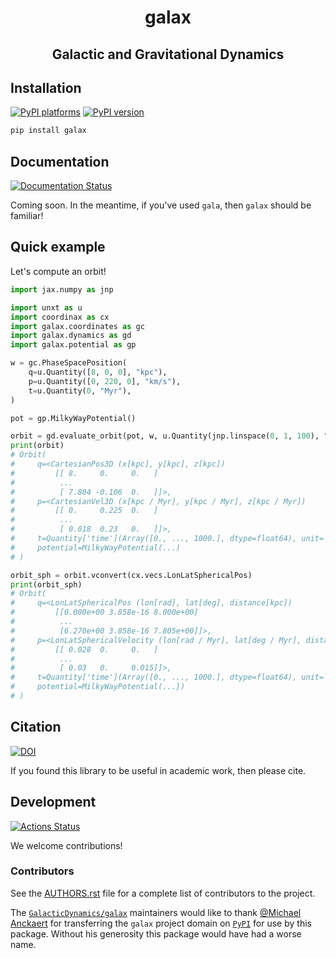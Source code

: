 <h1 align='center'> galax </h1>
<h2 align="center">Galactic and Gravitational Dynamics</h2>

## Installation

[![PyPI platforms][pypi-platforms]][pypi-link]
[![PyPI version][pypi-version]][pypi-link]

<!-- [![Conda-Forge][conda-badge]][conda-link] -->

```bash
pip install galax
```

## Documentation

[![Documentation Status][rtd-badge]][rtd-link]

Coming soon. In the meantime, if you've used `gala`, then `galax` should be
familiar!

## Quick example

Let's compute an orbit!

```python
import jax.numpy as jnp

import unxt as u
import coordinax as cx
import galax.coordinates as gc
import galax.dynamics as gd
import galax.potential as gp

w = gc.PhaseSpacePosition(
    q=u.Quantity([8, 0, 0], "kpc"),
    p=u.Quantity([0, 220, 0], "km/s"),
    t=u.Quantity(0, "Myr"),
)

pot = gp.MilkyWayPotential()

orbit = gd.evaluate_orbit(pot, w, u.Quantity(jnp.linspace(0, 1, 100), "Gyr"))
print(orbit)
# Orbit(
#     q=<CartesianPos3D (x[kpc], y[kpc], z[kpc])
#         [[ 8.     0.     0.   ]
#          ...
#          [ 7.804 -0.106  0.   ]]>,
#     p=<CartesianVel3D (x[kpc / Myr], y[kpc / Myr], z[kpc / Myr])
#         [[ 0.     0.225  0.   ]
#          ...
#          [ 0.018  0.23   0.   ]]>,
#     t=Quantity['time'](Array([0., ..., 1000.], dtype=float64), unit='Myr'),
#     potential=MilkyWayPotential(...)
# )

orbit_sph = orbit.vconvert(cx.vecs.LonLatSphericalPos)
print(orbit_sph)
# Orbit(
#     q=<LonLatSphericalPos (lon[rad], lat[deg], distance[kpc])
#         [[0.000e+00 3.858e-16 8.000e+00]
#          ...
#          [6.270e+00 3.858e-16 7.805e+00]]>,
#     p=<LonLatSphericalVelocity (lon[rad / Myr], lat[deg / Myr], distance[kpc / Myr])
#         [[ 0.028  0.     0.   ]
#          ...
#          [ 0.03   0.     0.015]]>,
#     t=Quantity['time'](Array([0., ..., 1000.], dtype=float64), unit='Myr'),
#     potential=MilkyWayPotential(...})
# )
```

## Citation

[![DOI][zenodo-badge]][zenodo-link]

If you found this library to be useful in academic work, then please cite.

## Development

[![Actions Status][actions-badge]][actions-link]

We welcome contributions!

### Contributors

See the
[AUTHORS.rst](https://github.com/GalacticDynamics/galax/blob/main/AUTHORS.rst)
file for a complete list of contributors to the project.

The [`GalacticDynamics/galax`](https://github.com/GalacticDynamics/galax)
maintainers would like to thank
[@Michael Anckaert](https://github.com/MichaelAnckaert) for transferring the
`galax` project domain on [`PyPI`][pypi-link] for use by this package. Without
his generosity this package would have had a worse name.

<!-- SPHINX-START -->

<!-- prettier-ignore-start -->
[actions-badge]:            https://github.com/GalacticDynamics/galax/workflows/CI/badge.svg
[actions-link]:             https://github.com/GalacticDynamics/galax/actions
[codecov-badge]:            https://codecov.io/gh/GalacticDynamics/galax/graph/badge.svg?token=PC553LZFFJ
[codecov-link]:             https://codecov.io/gh/GalacticDynamics/galax
[conda-badge]:              https://img.shields.io/conda/vn/conda-forge/galax
[conda-link]:               https://github.com/conda-forge/galax-feedstock
[github-discussions-badge]: https://img.shields.io/static/v1?label=Discussions&message=Ask&color=blue&logo=github
[github-discussions-link]:  https://github.com/GalacticDynamics/galax/discussions
[pypi-link]:                https://pypi.org/project/galax/
[pypi-platforms]:           https://img.shields.io/pypi/pyversions/galax
[pypi-version]:             https://img.shields.io/pypi/v/galax
[rtd-badge]:                https://readthedocs.org/projects/galax/badge/?version=latest
[rtd-link]:                 https://galax.readthedocs.io/en/latest/?badge=latest
[zenodo-badge]:             https://zenodo.org/badge/706347349.svg
[zenodo-link]:              https://zenodo.org/doi/10.5281/zenodo.11553324

<!-- prettier-ignore-end -->
